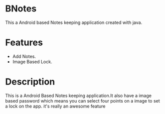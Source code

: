 
# BNotes
This a Android based Notes keeping application created with java.

# Features
  * Add Notes.                                                                         
  * Image Based Lock.                                                                             
  
  
# Description
 This is a Android Based Notes keeping application.It also have a image based password which means you can select four points on a image to set a lock on the app.
 it's really an awesome feature

  
